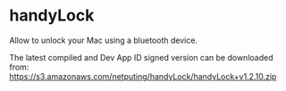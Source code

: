 # handyLock

Allow to unlock your Mac using a bluetooth device.

The latest compiled and Dev App ID signed version can be downloaded from: https://s3.amazonaws.com/netputing/handyLock/handyLock+v1.2.10.zip
